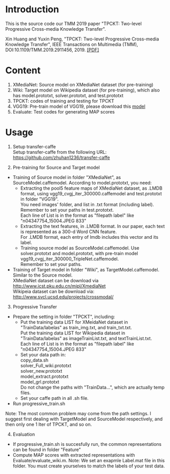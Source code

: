 # Introduction
This is the source code our TMM 2019 paper "TPCKT: Two-level Progressive Cross-media Knowledge Transfer".

Xin Huang and Yuxin Peng, "TPCKT: Two-level Progressive Cross-media Knowledge Transfer", IEEE Transactions on Multimedia (TMM), DOI:10.1109/TMM.2019.2911456, 2019. [[PDF]](http://59.108.48.34/tiki/download_paper.php?fileId=20199)

# Content
1. XMediaNet: Source model on XMediaNet dataset (for pre-training)
2. Wiki: Target model on Wikipedia dataset (for pre-training), which also has model.prototxt, solver.prototxt, and test.prototxt
3. TPCKT: codes of training and testing for TPCKT
4. VGG19: Pre-train model of VGG19, please download this [model](http://59.108.48.34/tiki/tiki-download_file.php?fileId=10051)
5. Evaluate: Test codes for generating MAP scores

# Usage
1. Setup transfer-caffe <br/>
Setup transfer-caffe from the following URL: https://github.com/zhuhan1236/transfer-caffe

2. Pre-training for Source and Target model
* Training of Source model in folder "XMediaNet", as SourceModel.caffemodel. According to model.prototxt, you need:
  * Extracting the pool5 feature maps of XMediaNet dataset, as .LMDB format, using vgg19_cvgj_iter_300000.caffemodel and test.prototxt in folder "VGG19". <br/>
	  You need images' folder, and list in .txt format (including label). Remember to set your paths in test.prototxt.  
		Each line of List is in the format as "filepath label" like "n04347754_15004.JPEG 833" <br/>
  * Extracting the text features, in .LMDB format. In our paper, each text is represented as a 300-d Word CNN feature. <br/>
	  For .LMDB format, each entry of lmdb includes this vector and its label. <br/>
  * Training source model as SourceModel.caffemodel. Use solver.prototxt and model.prototxt, with pre-train model vgg19_cvgj_iter_300000_TripleNet.caffemodel. <br/>
	   Remember to set your paths.
* Training of Target model in folder "Wiki", as TargetModel.caffemodel. Similar to the Source model. <br/>
	XMediaNet dataset can be download via http://www.icst.pku.edu.cn/mipl/XmediaNet <br/>
	Wikipeia dataset can be download via: http://www.svcl.ucsd.edu/projects/crossmodal/ <br/>

3. Progressive Transfer
* Prepare the setting in folder "TPCKT", including:
  * Put the training data LIST for XMeidaNet dataset in "TrainData/labelas" as train_img.txt, and train_txt.txt. <br/>
		Put the training data LIST for Wikipedia dataset in "TrainData/labelas" as imageTrainList.txt, and textTrainList.txt. <br/>
		Each line of List is in the format as "filepath label" like "n04347754_15004.JPEG 833" <br/>
  * Set your data path in: <br/>
	  copy_data.sh <br/>
		solver_Full_wiki.prototxt <br/>
		solver_new.prototxt <br/>
		model_extract.prototxt <br/>
		model_grl.prototxt <br/>
		Do not change the paths with "TrainData...", which are actually temp files. <br/>
  * Set your caffe path in all .sh file.
* Run progressive_train.sh

Note: The most common problem may come from the path settings. I suggest first dealing with TargetModel and SourceModel respectively, and then only one 1 Iter of TPCKT, and so on.


4. Evaluation
* If progressive_train.sh is succesfully run, the common representations can be found in folder "Feature"
* Compute MAP scores with extracted representations with Evaluate/evaluate_wiki.m. Note: We set an exapmle Label.mat file in this folder. You must create yourselves to match the labels of your test data.
